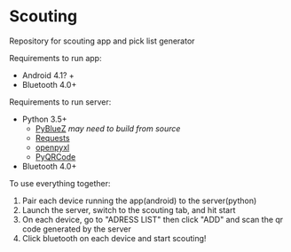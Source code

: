# Scouting
Repository for scouting app and pick list generator

Requirements to run app:
* Android 4.1? +
* Bluetooth 4.0+

Requirements to run server:
* Python 3.5+
  * [PyBlueZ](https://github.com/pybluez/pybluez) *may need to build from source*
  * [Requests](http://docs.python-requests.org/en/master/)
  * [openpyxl](https://openpyxl.readthedocs.io/en/stable/)
  * [PyQRCode](https://pypi.org/project/PyQRCode/)
* Bluetooth 4.0+

To use everything together:
1. Pair each device running the app(android) to the server(python)
2. Launch the server, switch to the scouting tab, and hit start
3. On each device, go to "ADRESS LIST" then click "ADD" and scan the qr code generated by the server
4. Click bluetooth on each device and start scouting!
